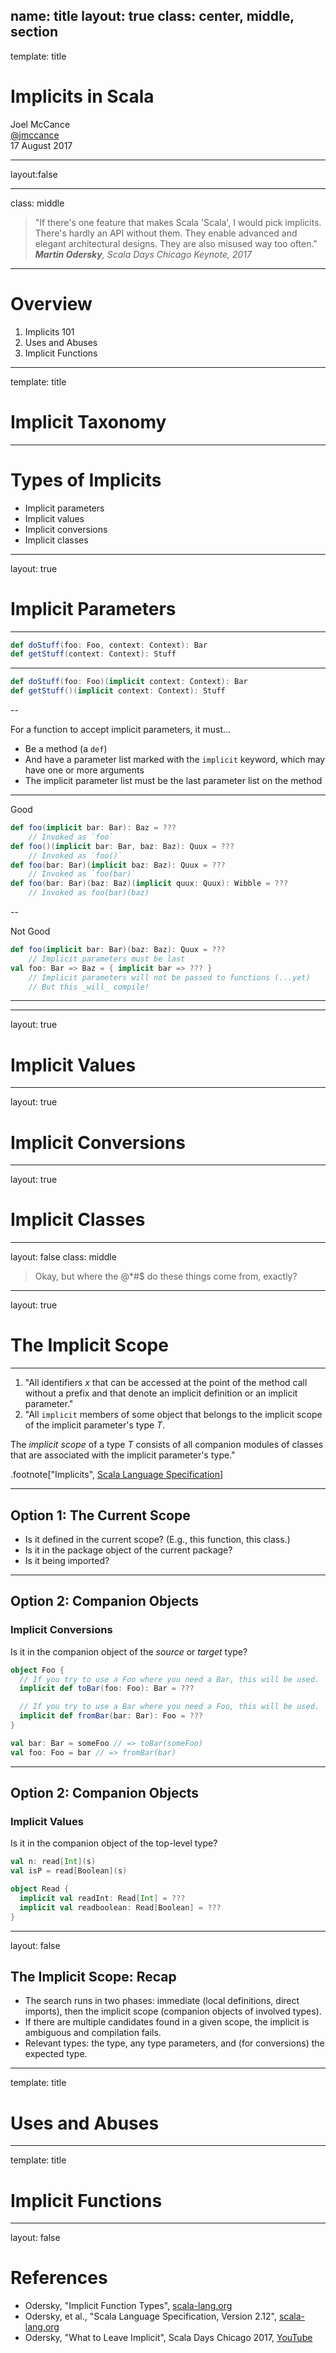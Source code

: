 name: title
layout: true
class: center, middle, section
---
template: title

# Implicits in Scala

Joel McCance  
[@jmccance](http://twitter.com/jmccance)  
17 August 2017

---
layout:false

---
class: middle

> "If there's one feature that makes Scala 'Scala', I would pick implicits. There's hardly an API without them. They enable advanced and elegant architectural designs. They are also misused way too often."  
  <cite><strong>Martin Odersky</strong>, Scala Days Chicago Keynote, 2017</cite>

---
# Overview

1. Implicits 101
2. Uses and Abuses
3. Implicit Functions

---
template: title

# Implicit Taxonomy

---

# Types of Implicits

- Implicit parameters
- Implicit values
- Implicit conversions
- Implicit classes

---
layout: true

# Implicit Parameters

---

```scala
def doStuff(foo: Foo, context: Context): Bar
def getStuff(context: Context): Stuff
```

---

```scala
def doStuff(foo: Foo)(implicit context: Context): Bar
def getStuff()(implicit context: Context): Stuff
```

--

For a function to accept implicit parameters, it must...

- Be a method (a `def`)
- And have a parameter list marked with the `implicit` keyword, which may have one or more arguments
- The implicit parameter list must be the last parameter list on the method

---

Good

```scala
def foo(implicit bar: Bar): Baz = ???
    // Invoked as `foo`
def foo()(implicit bar: Bar, baz: Baz): Quux = ???
    // Invoked as `foo()`
def foo(bar: Bar)(implicit baz: Baz): Quux = ???
    // Invoked as `foo(bar)`
def foo(bar: Bar)(baz: Baz)(implicit quux: Quux): Wibble = ???
    // Invoked as foo(bar)(baz)
```

--

Not Good

```scala
def foo(implicit bar: Bar)(baz: Baz): Quux = ??? 
    // Implicit parameters must be last
val foo: Bar => Baz = { implicit bar => ??? }
    // Implicit parameters will not be passed to functions (...yet)
    // But this _will_ compile!
```

---

---
layout: true

# Implicit Values

---
layout: true

# Implicit Conversions

---
layout: true

# Implicit Classes

---
layout: false
class: middle

> Okay, but where the @*#$ do these things come from, exactly?

---
layout: true

# The Implicit Scope
---

1. "All identifiers _x_ that can be accessed at the point of the method call without a prefix and that denote an implicit definition or an implicit parameter."
2. "All `implicit` members of some object that belongs to the implicit scope of the implicit parameter's type _T_.

  The _implicit scope_ of a type _T_ consists of all companion modules of classes that are associated with the implicit parameter's type."

.footnote["Implicits", [Scala Language Specification](http://www.scala-lang.org/files/archive/spec/2.12/07-implicits.html)]

---

## Option 1: The Current Scope

- Is it defined in the current scope? (E.g., this function, this class.)
- Is it in the package object of the current package?
- Is it being imported?

---

## Option 2: Companion Objects

### Implicit Conversions

Is it in the companion object of the _source_ or _target_ type?

```scala
object Foo {
  // If you try to use a Foo where you need a Bar, this will be used.
  implicit def toBar(foo: Foo): Bar = ???

  // If you try to use a Bar where you need a Foo, this will be used.
  implicit def fromBar(bar: Bar): Foo = ???
}

val bar: Bar = someFoo // => toBar(someFoo)
val foo: Foo = bar // => fromBar(bar)
```

---

## Option 2: Companion Objects

### Implicit Values

Is it in the companion object of the top-level type?

```scala
val n: read[Int](s)
val isP = read[Boolean](s)

object Read {
  implicit val readInt: Read[Int] = ???
  implicit val readboolean: Read[Boolean] = ???
}
```

---
layout: false

## The Implicit Scope: Recap

- The search runs in two phases: immediate (local definitions, direct imports), then the implicit scope (companion objects of involved types).
- If there are multiple candidates found in a given scope, the implicit is ambiguous and compilation fails.
- Relevant types: the type, any type parameters, and (for conversions) the expected type.

---
template: title

# Uses and Abuses

---
template: title

# Implicit Functions

---
layout: false

# References

- Odersky, "Implicit Function Types", [scala-lang.org](https://www.scala-lang.org/blog/2016/12/07/implicit-function-types.html)
- Odersky, et al., "Scala Language Specification, Version 2.12", [scala-lang.org](http://www.scala-lang.org/files/archive/spec/2.12/)
- Odersky, "What to Leave Implicit", Scala Days Chicago 2017, [YouTube](https://youtu.be/Oij5V7LQJsA)